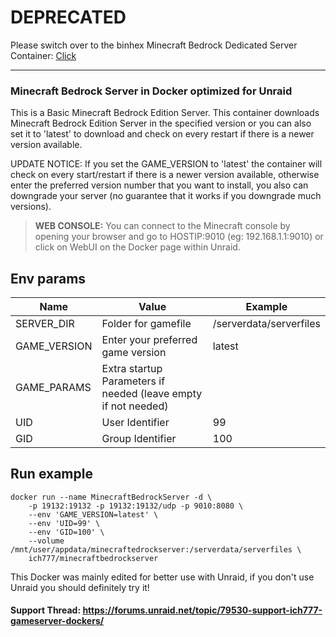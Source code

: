 # DEPRECATED
Please switch over to the binhex Minecraft Bedrock Dedicated Server Container: [Click](https://github.com/binhex/arch-minecraftbedrockserver)

---

### Minecraft Bedrock Server in Docker optimized for Unraid
This is a Basic Minecraft Bedrock Edition Server.
This container downloads Minecraft Bedrock Edition Server in the specified version or you can also set it to 'latest' to download and check on every restart if there is a newer version available.

UPDATE NOTICE: If you set the GAME_VERSION to 'latest' the container will check on every start/restart if there is a newer version available, otherwise enter the preferred version number that you want to install, you also can downgrade your server (no guarantee that it works if you downgrade much versions).

>**WEB CONSOLE:** You can connect to the Minecraft console by opening your browser and go to HOSTIP:9010 (eg: 192.168.1.1:9010) or click on WebUI on the Docker page within Unraid.

## Env params
| Name | Value | Example |
| --- | --- | --- |
| SERVER_DIR | Folder for gamefile | /serverdata/serverfiles |
| GAME_VERSION | Enter your preferred game version | latest |
| GAME_PARAMS | Extra startup Parameters if needed (leave empty if not needed) | |
| UID | User Identifier | 99 |
| GID | Group Identifier | 100 |

## Run example
```
docker run --name MinecraftBedrockServer -d \
	-p 19132:19132 -p 19132:19132/udp -p 9010:8080 \
	--env 'GAME_VERSION=latest' \
	--env 'UID=99' \
	--env 'GID=100' \
	--volume /mnt/user/appdata/minecraftedrockserver:/serverdata/serverfiles \
	ich777/minecraftbedrockserver
```

This Docker was mainly edited for better use with Unraid, if you don't use Unraid you should definitely try it!

#### Support Thread: https://forums.unraid.net/topic/79530-support-ich777-gameserver-dockers/
